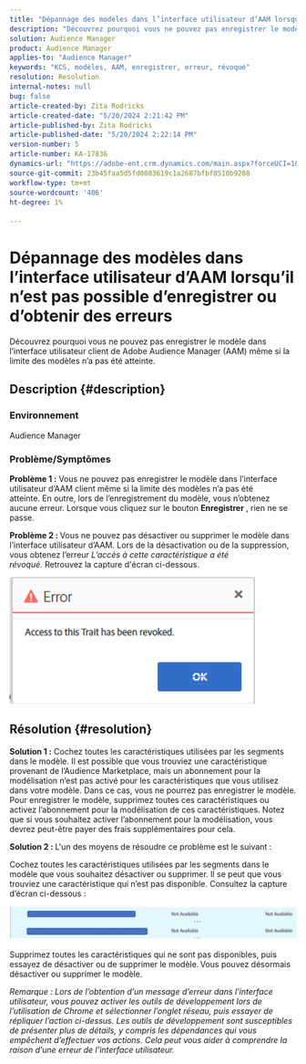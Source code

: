 ```yaml
---
title: "Dépannage des modèles dans l’interface utilisateur d’AAM lorsqu’il n’est pas possible d’enregistrer ou d’obtenir des erreurs"
description: "Découvrez pourquoi vous ne pouvez pas enregistrer le modèle dans l’interface utilisateur client de Adobe Audience Manager (AAM) même si la limite des modèles n’a pas été atteinte."
solution: Audience Manager
product: Audience Manager
applies-to: "Audience Manager"
keywords: "KCS, modèles, AAM, enregistrer, erreur, révoqué"
resolution: Resolution
internal-notes: null
bug: false
article-created-by: Zita Rodricks
article-created-date: "5/20/2024 2:21:42 PM"
article-published-by: Zita Rodricks
article-published-date: "5/20/2024 2:22:14 PM"
version-number: 5
article-number: KA-17836
dynamics-url: "https://adobe-ent.crm.dynamics.com/main.aspx?forceUCI=1&pagetype=entityrecord&etn=knowledgearticle&id=40abfe45-b416-ef11-9f8a-6045bd026dc7"
source-git-commit: 23b45faa5d5fd0083619c1a2687bfbf8510b9208
workflow-type: tm+mt
source-wordcount: '406'
ht-degree: 1%

---
```


# Dépannage des modèles dans l’interface utilisateur d’AAM lorsqu’il n’est pas possible d’enregistrer ou d’obtenir des erreurs


Découvrez pourquoi vous ne pouvez pas enregistrer le modèle dans l’interface utilisateur client de Adobe Audience Manager (AAM) même si la limite des modèles n’a pas été atteinte.

## Description {#description}


### <b>Environnement</b>

Audience Manager



### <b>Problème/Symptômes</b>



<b>Problème 1 :</b> Vous ne pouvez pas enregistrer le modèle dans l’interface utilisateur d’AAM client même si la limite des modèles n’a pas été atteinte. En outre, lors de l’enregistrement du modèle, vous n’obtenez aucune erreur. Lorsque vous cliquez sur le bouton <b>Enregistrer</b> , rien ne se passe.



<b>Problème 2 : </b>Vous ne pouvez pas désactiver ou supprimer le modèle dans l’interface utilisateur d’AAM. Lors de la désactivation ou de la suppression, vous obtenez l’erreur *L’accès à cette caractéristique a été révoqué.* Retrouvez la capture d&#39;écran ci-dessous.





![](assets/___41abfe45-b416-ef11-9f8a-6045bd026dc7___.png)


## Résolution {#resolution}


<b>Solution 1 :</b> Cochez toutes les caractéristiques utilisées par les segments dans le modèle. Il est possible que vous trouviez une caractéristique provenant de l’Audience Marketplace, mais un abonnement pour la modélisation n’est pas activé pour les caractéristiques que vous utilisez dans votre modèle. Dans ce cas, vous ne pourrez pas enregistrer le modèle. Pour enregistrer le modèle, supprimez toutes ces caractéristiques ou activez l’abonnement pour la modélisation de ces caractéristiques. Notez que si vous souhaitez activer l’abonnement pour la modélisation, vous devrez peut-être payer des frais supplémentaires pour cela.



<b>Solution 2 : </b>L&#39;un des moyens de résoudre ce problème est le suivant :

Cochez toutes les caractéristiques utilisées par les segments dans le modèle que vous souhaitez désactiver ou supprimer. Il se peut que vous trouviez une caractéristique qui n’est pas disponible. Consultez la capture d’écran ci-dessous :



![](assets/6ce5c786-9e7b-ec11-8d21-0022480aace4.png)

Supprimez toutes les caractéristiques qui ne sont pas disponibles, puis essayez de désactiver ou de supprimer le modèle. Vous pouvez désormais désactiver ou supprimer le modèle.





*Remarque : Lors de l’obtention d’un message d’erreur dans l’interface utilisateur, vous pouvez activer les outils de développement lors de l’utilisation de Chrome et sélectionner l’onglet réseau, puis essayer de répliquer l’action ci-dessus. Les outils de développement sont susceptibles de présenter plus de détails, y compris les dépendances qui vous empêchent d’effectuer vos actions. Cela peut vous aider à comprendre la raison d’une erreur de l’interface utilisateur.*
